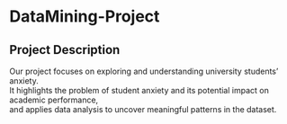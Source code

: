 # DataMining-Project


## Project Description

Our project focuses on exploring and understanding university students’ anxiety.  
It highlights the problem of student anxiety and its potential impact on academic performance,  
and applies data analysis to uncover meaningful patterns in the dataset.
